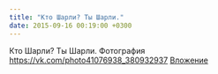 ```yaml
---
title: "Кто Шарли? Ты Шарли."
date: 2015-09-16 00:19:00 +0300
---
```


Кто Шарли? Ты Шарли.
Фотография
<a class="vk-attach" href="https://vk.com/photo41076938_380932937">https://vk.com/photo41076938_380932937</a>
<a class="vk-attach" href="https://vk.com/photo41076938_380932937">Вложение</a>
